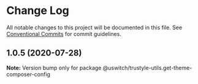 # Change Log

All notable changes to this project will be documented in this file.
See [Conventional Commits](https://conventionalcommits.org) for commit guidelines.

## 1.0.5 (2020-07-28)

**Note:** Version bump only for package @uswitch/trustyle-utils.get-theme-composer-config
